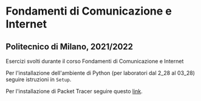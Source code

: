 # Fondamenti di Comunicazione e Internet 
## Politecnico di Milano, 2021/2022  
Esercizi svolti durante il corso Fondamenti di Comunicazione e Internet

Per l'installazione dell'ambiente di Python (per laboratori dal 2_28 al 03_28) seguire istruzioni in `Setup`.

Per l'installazione di Packet Tracer seguire questo [link](https://skillsforall.com/course/getting-started-cisco-packet-tracer).